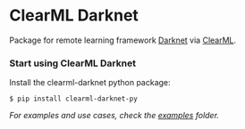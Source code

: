 # ClearML Darknet

Package for remote learning framework [Darknet](https://github.com/AlexeyAB/darknet) via [ClearML](https://github.com/allegroai/clearml).
  
### Start using ClearML Darknet

 Install the clearml-darknet python package:

    $ pip install clearml-darknet-py

_For examples and use cases, check the [examples](https://github.com/dkubatin/clearml-darknet-py/tree/master/examples) folder._
